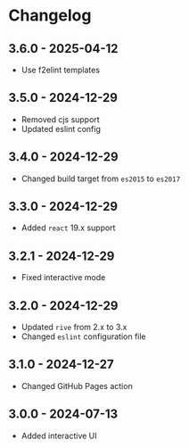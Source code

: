 # Changelog

## 3.6.0 - 2025-04-12

- Use f2elint templates

## 3.5.0 - 2024-12-29

- Removed cjs support
- Updated eslint config

## 3.4.0 - 2024-12-29

- Changed build target from `es2015` to `es2017`

## 3.3.0 - 2024-12-29

- Added `react` 19.x support

## 3.2.1 - 2024-12-29

- Fixed interactive mode

## 3.2.0 - 2024-12-29

- Updated `rive` from 2.x to 3.x
- Changed `eslint` configuration file

## 3.1.0 - 2024-12-27

- Changed GitHub Pages action

## 3.0.0 - 2024-07-13

- Added interactive UI
